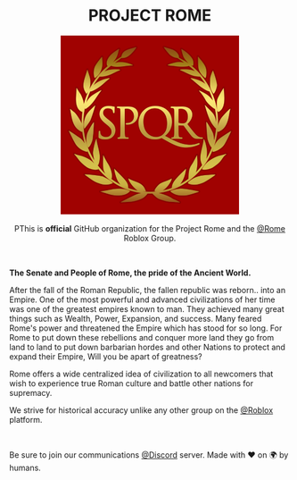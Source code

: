 <div align="center">
  <h1>PROJECT ROME</h1>

  <img src="./images/Project_Rome_logo.png" height="320" width="320"/></img>

  PThis is **official** GitHub organization for the Project Rome and the [@Rome](https://www.roblox.com/groups/33852218/Rome#!/about) Roblox Group.
</div>

<br />

**The Senate and People of Rome, the pride of the Ancient World.**

After the fall of the Roman Republic, the fallen republic was reborn.. into an Empire. One of the most powerful and advanced civilizations of her time was one of the greatest empires known to man. They achieved many great things such as Wealth, Power, Expansion, and success. Many feared Rome's power and threatened the Empire which has stood for so long. For Rome to put down these rebellions and conquer more land they go from land to land to put down barbarian hordes and other Nations to protect and expand their Empire, Will you be apart of greatness?

Rome offers a wide centralized idea of civilization to all newcomers that wish to experience true Roman culture and battle other nations for supremacy.

We strive for historical accuracy unlike any other group on the [@Roblox](https://www.roblox.com/) platform.

<br />

Be sure to join our communications [@Discord](https://discord.com/invite/ysXkrGxhJZ) server.
Made with ❤️ on 🌍 by humans.